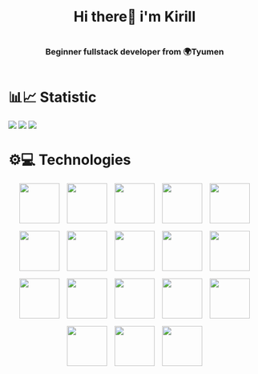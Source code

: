 <div style="text-align: center; display: flex; flex-direction: column; align-items: center; margin-top: 20px;">
  <h1>Hi there👋 i'm Kirill</h1>
  <h3>Beginner fullstack developer from 🌍Tyumen</h3>
</div>

# 📊📈 Statistic 
![](http://github-profile-summary-cards.vercel.app/api/cards/profile-details?username=Edmorton1&theme=algolia)
![](http://github-profile-summary-cards.vercel.app/api/cards/repos-per-language?username=Edmorton1&theme=algolia)
![](http://github-profile-summary-cards.vercel.app/api/cards/most-commit-language?username=Edmorton1&theme=algolia)

# ⚙️💻 Technologies

<!-- <img src="" width="80" /> -->
<div style="display: flex; flex-wrap: wrap; gap: 15px; justify-content: center;">
  <img src="https://cdn.jsdelivr.net/gh/devicons/devicon@latest/icons/typescript/typescript-original.svg" width="80" />
  <img src="https://cdn.jsdelivr.net/gh/devicons/devicon@latest/icons/javascript/javascript-original.svg" width="80" />
  <img src="https://cdn.jsdelivr.net/gh/devicons/devicon@latest/icons/python/python-original.svg" width="80" />

  <img src="https://cdn.jsdelivr.net/gh/devicons/devicon@latest/icons/react/react-original.svg" width="80" />
  <img src="https://cdn.jsdelivr.net/gh/devicons/devicon@latest/icons/mobx/mobx-original.svg" width="80" />
  <img src="https://cdn.jsdelivr.net/gh/devicons/devicon@latest/icons/html5/html5-original.svg" width="80" />
  <img src="https://cdn.jsdelivr.net/gh/devicons/devicon@latest/icons/css3/css3-original.svg" width="80" />
  <img src="https://cdn.jsdelivr.net/gh/devicons/devicon@latest/icons/sass/sass-original.svg" width="80" />
  <img src="https://cdn.jsdelivr.net/gh/devicons/devicon@latest/icons/webpack/webpack-original.svg" width="80" />
  <img src="https://cdn.jsdelivr.net/gh/devicons/devicon@latest/icons/vitejs/vitejs-original.svg" width="80" />

  <img src="https://cdn.jsdelivr.net/gh/devicons/devicon@latest/icons/nodejs/nodejs-original.svg" width="80" />
  <img src="https://cdn.jsdelivr.net/gh/devicons/devicon@latest/icons/express/express-original.svg" width="80" />
  <img src="https://cdn.jsdelivr.net/gh/devicons/devicon@latest/icons/knexjs/knexjs-original.svg" width="80" />

  <img src="https://cdn.jsdelivr.net/gh/devicons/devicon@latest/icons/postgresql/postgresql-original.svg" width="80" />
  <img src="https://cdn.jsdelivr.net/gh/devicons/devicon@latest/icons/redis/redis-original.svg" width="80" />

  <img src="https://cdn.jsdelivr.net/gh/devicons/devicon@latest/icons/git/git-original.svg" width="80" />
  <img src="https://cdn.jsdelivr.net/gh/devicons/devicon@latest/icons/docker/docker-original-wordmark.svg" width="80" />

  <img src="https://cdn.jsdelivr.net/gh/devicons/devicon@latest/icons/jest/jest-plain.svg" width="80" />
</div>

<!-- https://devicon.dev/ -->
<!-- https://github-profile-summary-cards.vercel.app/demo.html -->